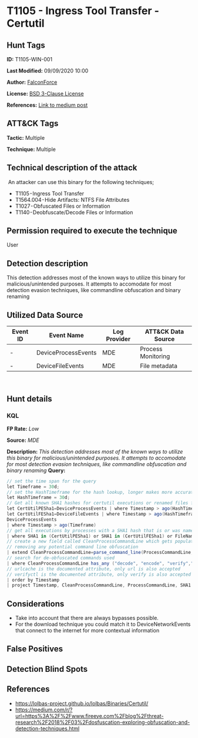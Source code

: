 # T1105 - Ingress Tool Transfer - Certutil

## Hunt Tags

**ID:** T1105-WIN-001

**Last Modified:** 09/09/2020 10:00

**Author:** [FalconForce](https://falconforce.nl/)

**License:** [BSD 3-Clause License](https://github.com/FalconForceTeam/FalconFriday/blob/master/LICENSE)

**References:** [Link to medium post](https://medium.com/falconforce/falconfriday-detecting-certutil-and-suspicious-code-compilation-0xff02-cfe8fb5e159e?source=friends_link&sk=3c63b684a2f6a203d8627554cec9a628)

## ATT&CK Tags

**Tactic:** Multiple

**Technique:** Multiple
​
## Technical description of the attack
​
An attacker can use this binary for the following techniques;
* T1105 - Ingress Tool Transfer
* T1564.004 - Hide Artifacts: NTFS File Attributes
* T1027 - Obfuscated Files or Information
* T1140 - Deobfuscate/Decode Files or Information

## Permission required to execute the technique

User

## Detection description

This detection addresses most of the known ways to utilize this binary for malicious/unintended purposes. It attempts to accomodate for most detection evasion techniques, like commandline obfuscation and binary renaming

## Utilized Data Source

| Event ID | Event Name | Log Provider | ATT&CK Data Source |
|---------|---------|----------|---------|
| - | DeviceProcessEvents | MDE | Process Monitoring |
| - | DeviceFileEvents | MDE | File metadata |
​
## Hunt details

### KQL

**FP Rate:** *Low*

**Source:** *MDE*

**Description:** *This detection addresses most of the known ways to utilize this binary for malicious/unintended purposes. It attempts to accomodate for most detection evasion techniques, like commandline obfuscation and binary renaming*
**Query:**

```C#
// set the time span for the query
let Timeframe = 30d;
// set the HashTimeframe for the hash lookup, longer makes more accurate but obviously also more resource intensive
let HashTimeframe = 30d;
// Get all known SHA1 hashes for certutil executions or renamed files formerly named certutil
let CertUtilPESha1=DeviceProcessEvents | where Timestamp > ago(HashTimeframe)| where FileName contains "certutil"  | where isnotempty(SHA1) | summarize sha1=make_set(SHA1);
let CertUtilFESha1=DeviceFileEvents | where Timestamp > ago(HashTimeframe)| where PreviousFileName contains "certutil" or FileName contains "certutil"  | where isnotempty(SHA1) | summarize sha1=make_set(SHA1);
DeviceProcessEvents
| where Timestamp > ago(Timeframe)
// get all executions by processes with a SHA1 hash that is or was named certutil
| where SHA1 in (CertUtilPESha1) or SHA1 in (CertUtilFESha1) or FileName =~ "certutil.exe" or ProcessCommandLine has_any ("certutil")
// create a new field called CleanProcessCommandLine which gets populated with the value of ProcessCommandLine as Windows parses it for execution, 
// removing any potential command line obfuscation 
| extend CleanProcessCommandLine=parse_command_line(ProcessCommandLine, "windows")
// search for de-obfuscated commands used 
| where CleanProcessCommandLine has_any ("decode", "encode", "verify","url") 
// urlcache is the documented attribute, only url is also accepted
// verifyctl is the documented attribute, only verify is also accepted
| order by Timestamp
| project Timestamp, CleanProcessCommandLine, ProcessCommandLine, SHA1
```

## Considerations

* Take into account that there are always bypasses possible. 
* For the download technique you could match it to DeviceNetworkEvents that connect to the internet for more contextual information

## False Positives

## Detection Blind Spots

## References

* https://lolbas-project.github.io/lolbas/Binaries/Certutil/
* https://medium.com/r/?url=https%3A%2F%2Fwww.fireeye.com%2Fblog%2Fthreat-research%2F2018%2F03%2Fdosfuscation-exploring-obfuscation-and-detection-techniques.html
